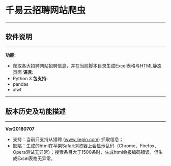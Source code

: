 # 千易云招聘网站爬虫


----------

软件说明
-

----------
**功能:**
- 爬取各大招聘网站招聘信息，并在当前脚本目录生成Excel表格与HTML静态页面
**语言:**
- Python 3
**包支持:**
- pandas
- xlwt


----------


版本历史及功能描述
-


----------


**Ver20180707**
- 支持：当前只支持从猎聘 (www.liepin.com) 抓取信息；
- 缺陷：生成的html在苹果Safari浏览器上会显示乱码（Chrome、Firefox、Opera测试无异常）；搜索条目大于1500条时，生成html会报编码错误，但生成Excel表格无异常。
